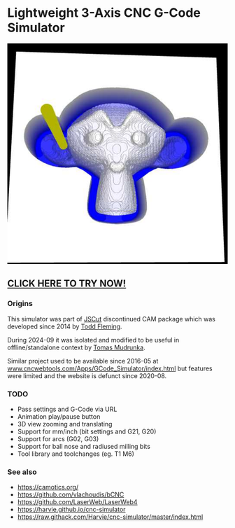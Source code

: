 # Lightweight 3-Axis CNC G-Code Simulator

![Screenshot Suzanne](screenshot.jpg)

## [CLICK HERE TO TRY NOW!](https://harvie.github.io/cnc-simulator)

### Origins
This simulator was part of [JSCut](https://jscut.org/) discontinued CAM package which was developed since 2014 by [Todd Fleming](https://github.com/tbfleming/jscut).

During 2024-09 it was isolated and modified to be useful in offline/standalone context by [Tomas Mudrunka](https://github.com/harvie).

Similar project used to be available since 2016-05 at www.cncwebtools.com/Apps/GCode_Simulator/index.html but features were limited and the website is defunct since 2020-08.

### TODO
 * Pass settings and G-Code via URL
 * Animation play/pause button
 * 3D view zooming and translating
 * Support for mm/inch (bit settings and G21, G20)
 * Support for arcs (G02, G03)
 * Support for ball nose and radiused milling bits
 * Tool library and toolchanges (eg. T1 M6)

### See also
 * https://camotics.org/
 * https://github.com/vlachoudis/bCNC
 * https://github.com/LaserWeb/LaserWeb4
 * https://harvie.github.io/cnc-simulator
 * https://raw.githack.com/Harvie/cnc-simulator/master/index.html
